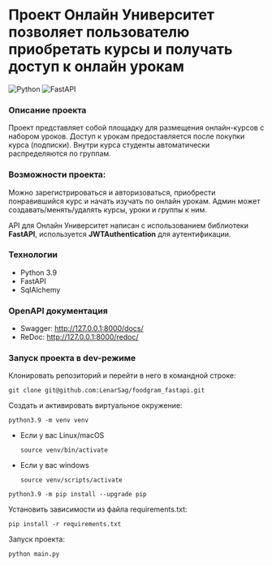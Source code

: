 
# Проект Онлайн Университет позволяет пользователю приобретать курсы и получать доступ к онлайн урокам

![Python](https://img.shields.io/badge/python-3670A0?style=for-the-badge&logo=python&logoColor=ffdd54)  ![FastAPI](https://img.shields.io/badge/FastAPI-005571?style=for-the-badge&logo=fastapi&logoColor=white)

### Описание проекта
Проект представляет собой площадку для размещения онлайн-курсов с набором уроков. Доступ к урокам предоставляется после покупки курса (подписки). Внутри курса студенты автоматически распределяются по группам.

### Возможности проекта: 

Можно зарегистрироваться и авторизоваться, приобрести понравившийся курс и начать изучать по онлайн урокам. Админ может создавать/менять/удалять курсы, уроки и группы к ним.

API для Онлайн Университет написан с использованием библиотеки **FastAPI**, используется **JWTAuthentication** для аутентификации.

### Технологии

- Python 3.9
- FastAPI
- SqlAlchemy


### __OpenAPI документация__
* Swagger: http://127.0.0.1:8000/docs/
* ReDoc: http://127.0.0.1:8000/redoc/


### Запуск проекта в dev-режиме

Клонировать репозиторий и перейти в него в командной строке: 
```
git clone git@github.com:LenarSag/foodgram_fastapi.git
```
Cоздать и активировать виртуальное окружение: 
```
python3.9 -m venv venv 
```
* Если у вас Linux/macOS 

    ```
    source venv/bin/activate
    ```
* Если у вас windows 
 
    ```
    source venv/scripts/activate
    ```
```
python3.9 -m pip install --upgrade pip
```
Установить зависимости из файла requirements.txt:
```
pip install -r requirements.txt
```

Запуск проекта:


```
python main.py
```
